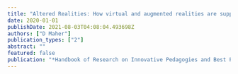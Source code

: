 ```yaml
---
title: "Altered Realities: How virtual and augmented realities are supporting learning"
date: 2020-01-01
publishDate: 2021-08-03T04:08:04.493698Z
authors: ["D Maher"]
publication_types: ["2"]
abstract: ""
featured: false
publication: "*Handbook of Research on Innovative Pedagogies and Best Practices in Teacher …*"
---
```


